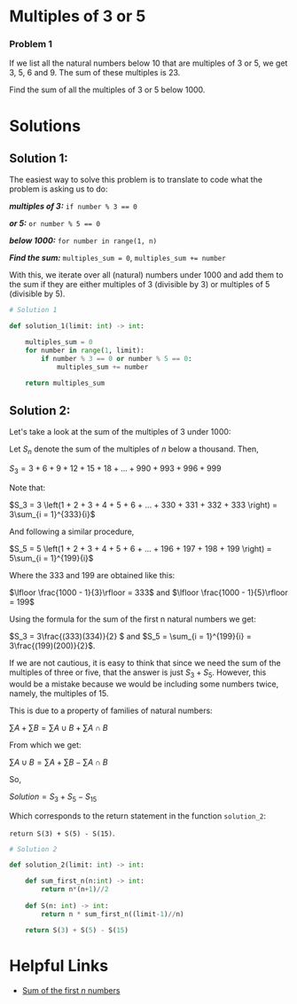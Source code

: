 # Multiples of 3 or 5
### Problem 1

If we list all the natural numbers below $10$ that are multiples of $3$ or $5$, we get $3$, $5$, $6$ and $9$. The sum of these multiples is 23.

Find the sum of all the multiples of $3$ or $5$ below $1000$.

# Solutions

## Solution 1:

The easiest way to solve this problem is to translate to code what the problem is asking us to do:

***multiples of $3$:*** `if number % 3 == 0`

***or $5$:*** `or number % 5 == 0`

***below $1000$:*** `for number in range(1, n)`

***Find the sum:*** `multiples_sum = 0`, `multiples_sum += number`

With this, we iterate over all (natural) numbers under $1000$ and add them to the sum if they are
either multiples of $3$ (divisible by $3$) or multiples of $5$ (divisible by $5$).

```py
# Solution 1

def solution_1(limit: int) -> int:

    multiples_sum = 0
    for number in range(1, limit):
        if number % 3 == 0 or number % 5 == 0:
            multiples_sum += number

    return multiples_sum
```

## Solution 2:

Let's take a look at the sum of the multiples of $3$ under $1000$:

Let $S_n$ denote the sum of the multiples of $n$ below a thousand. Then, 

$S_3 = 3 + 6 + 9 + 12 + 15 + 18 + ... + 990 + 993 + 996 + 999$

Note that:

$S_3 = 3 \left(1 + 2 + 3 + 4 + 5 + 6 + ... + 330 + 331 + 332 + 333   \right) = 3\sum_{i = 1}^{333}{i}$

And following a similar procedure, 

$S_5 = 5 \left(1 + 2 + 3 + 4 + 5 + 6 + ... + 196 + 197 + 198 + 199   \right) = 5\sum_{i = 1}^{199}{i}$

Where the 333 and 199 are obtained like this:



$\lfloor \frac{1000 - 1}{3}\rfloor = 333$ and $\lfloor \frac{1000 - 1}{5}\rfloor = 199$

Using the formula for the sum of the first n natural numbers we get:

$S_3 = 3\frac{(333)(334)}{2} $ and $S_5 = \sum_{i = 1}^{199}{i} = 3\frac{(199)(200)}{2}$.

If we are not cautious, it is easy to think that since we need the sum of the multiples of three or five,
that the answer is just $S_3 + S_5$. However, this would be a mistake because we would be including some
numbers twice, namely, the multiples of 15.

This is due to a property of families of natural numbers:

$\sum{A} + \sum{B} = \sum{A\cup B} + \sum{A\cap B}$

From which we get:

$\sum{A\cup B} = \sum{A} + \sum{B} - \sum{A\cap B}$

So, 

$Solution = S_3 + S_5 - S_{15}$

Which corresponds to the return statement in the function `solution_2`:

 `return S(3) + S(5) - S(15)`.

```py
# Solution 2

def solution_2(limit: int) -> int:

    def sum_first_n(n:int) -> int:
        return n*(n+1)//2
    
    def S(n: int) -> int:
        return n * sum_first_n((limit-1)//n) 

    return S(3) + S(5) - S(15)
```

 # Helpful Links

 - [Sum of the first $n$ numbers](https://en.wikipedia.org/wiki/1_%2B_2_%2B_3_%2B_4_%2B_⋯)
